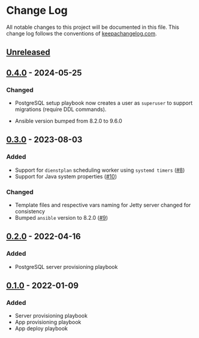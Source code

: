 # Change Log

All notable changes to this project will be documented in this
file. This change log follows the conventions of
[keepachangelog.com](http://keepachangelog.com/).

## [Unreleased]

## [0.4.0] - 2024-05-25

### Changed

- PostgreSQL setup playbook now creates a user as `superuser` to
  support migrations (require DDL commands).

- Ansible version bumped from 8.2.0 to 9.6.0

## [0.3.0] - 2023-08-03

### Added

- Support for `dienstplan` scheduling worker using `systemd timers`
  ([#8](https://github.com/pilosus/dienstplan-deploy/issues/8))
- Support for Java system properties
  ([#10](https://github.com/pilosus/dienstplan-deploy/issues/10))

### Changed

- Template files and respective vars naming for Jetty server changed
  for consistency
- Bumped `ansible` version to 8.2.0
  ([#9](https://github.com/pilosus/dienstplan-deploy/issues/9))

## [0.2.0] - 2022-04-16

### Added
- PostgreSQL server provisioning playbook

## [0.1.0] - 2022-01-09

### Added
- Server provisioning playbook
- App provisioning playbook
- App deploy playbook

[Unreleased]: https://github.com/pilosus/dienstplan/compare/0.4.0...HEAD
[0.4.0]: https://github.com/pilosus/dienstplan/compare/0.3.0...0.4.0
[0.3.0]: https://github.com/pilosus/dienstplan/compare/0.2.0...0.3.0
[0.2.0]: https://github.com/pilosus/dienstplan/compare/0.1.0...0.2.0
[0.1.0]: https://github.com/pilosus/dienstplan/compare/0.0.0...0.1.0
